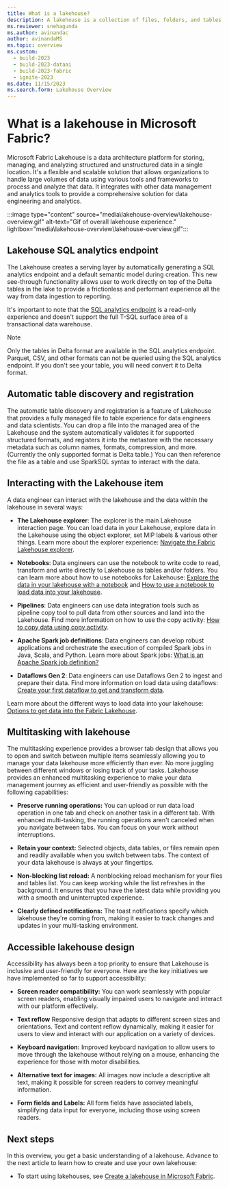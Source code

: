 ```yaml
---
title: What is a lakehouse?
description: A lakehouse is a collection of files, folders, and tables that represent a database over a data lake used by Apache Spark and SQL for big data processing.
ms.reviewer: snehagunda
ms.author: avinandac
author: avinandaMS
ms.topic: overview
ms.custom:
  - build-2023
  - build-2023-dataai
  - build-2023-fabric
  - ignite-2023
ms.date: 11/15/2023
ms.search.form: Lakehouse Overview
---
```


# What is a lakehouse in Microsoft Fabric?

Microsoft Fabric Lakehouse is a data architecture platform for storing, managing, and analyzing structured and unstructured data in a single location. It's a flexible and scalable solution that allows organizations to handle large volumes of data using various tools and frameworks to process and analyze that data. It integrates with other data management and analytics tools to provide a comprehensive solution for data engineering and analytics.

:::image type="content" source="media\lakehouse-overview\lakehouse-overview.gif" alt-text="Gif of overall lakehouse experience." lightbox="media\lakehouse-overview\lakehouse-overview.gif":::

## Lakehouse SQL analytics endpoint

The Lakehouse creates a serving layer by automatically generating a SQL analytics endpoint and a default semantic model during creation. This new see-through functionality allows user to work directly on top of the Delta tables in the lake to provide a frictionless and performant experience all the way from data ingestion to reporting.

It's important to note that the [SQL analytics endpoint](lakehouse-sql-analytics-endpoint.md) is a read-only experience and doesn't support the full T-SQL surface area of a transactional data warehouse.

> [!NOTE]
> Only the tables in Delta format are available in the SQL analytics endpoint. Parquet, CSV, and other formats can not be queried using the SQL analytics endpoint. If you don't see your table, you will need convert it to Delta format.

## Automatic table discovery and registration

The automatic table discovery and registration is a feature of Lakehouse that provides a fully managed file to table experience for data engineers and data scientists. You can drop a file into the managed area of the Lakehouse and the system automatically validates it for supported structured formats, and registers it into the metastore with the necessary metadata such as column names, formats, compression, and more. (Currently the only supported format is Delta table.) You can then reference the file as a table and use SparkSQL syntax to interact with the data.

## Interacting with the Lakehouse item

A data engineer can interact with the lakehouse and the data within the lakehouse in several ways:

- **The Lakehouse explorer**: The explorer is the main Lakehouse interaction page. You can load data in your Lakehouse, explore data in the Lakehouse using the object explorer, set MIP labels & various other things. Learn more about the explorer experience: [Navigate the Fabric Lakehouse explorer](navigate-lakehouse-explorer.md).

- **Notebooks**: Data engineers can use the notebook to write code to read, transform and write directly to Lakehouse as tables and/or folders. You can learn more about how to use notebooks for Lakehouse: [Explore the data in your lakehouse with a notebook](lakehouse-notebook-explore.md) and [How to use a notebook to load data into your lakehouse](lakehouse-notebook-load-data.md).

- **Pipelines**: Data engineers can use data integration tools such as pipeline copy tool to pull data from other sources and land into the Lakehouse. Find more information on how to use the copy activity: [How to copy data using copy activity](../data-factory/copy-data-activity.md).

- **Apache Spark job definitions**: Data engineers can develop robust applications and orchestrate the execution of compiled Spark jobs in Java, Scala, and Python. Learn more about Spark jobs: [What is an Apache Spark job definition?](spark-job-definition.md)

- **Dataflows Gen 2**: Data engineers can use Dataflows Gen 2 to ingest and prepare their data. Find more information on load data using dataflows: [Create your first dataflow to get and transform data](../data-factory/create-first-dataflow-gen2.md).

Learn more about the different ways to load data into your lakehouse: [Options to get data into the Fabric Lakehouse](load-data-lakehouse.md).

## Multitasking with lakehouse

The multitasking experience provides a browser tab design that allows you to open and switch between multiple items seamlessly allowing you to manage your data lakehouse more efficiently than ever. No more juggling between different windows or losing track of your tasks. Lakehouse provides an enhanced multitasking experience to make your data management journey as efficient and user-friendly as possible with the following capabilities:

- **Preserve running operations:** You can upload or run data load operation in one tab and check on another task in a different tab. With enhanced multi-tasking, the running operations aren't canceled when you navigate between tabs. You can focus on your work without interruptions.

- **Retain your context:** Selected objects, data tables, or files remain open and readily available when you switch between tabs. The context of your data lakehouse is always at your fingertips.

- **Non-blocking list reload:** A nonblocking reload mechanism for your files and tables list. You can keep working while the list refreshes in the background. It ensures that you have the latest data while providing you with a smooth and uninterrupted experience.

- **Clearly defined notifications:** The toast notifications specify which lakehouse they're coming from, making it easier to track changes and updates in your multi-tasking environment.

## Accessible lakehouse design

Accessibility has always been a top priority to ensure that Lakehouse is inclusive and user-friendly for everyone. Here are the key initiatives we have implemented so far to support accessibility:

- **Screen reader compatibility:** You can work seamlessly with popular screen readers, enabling visually impaired users to navigate and interact with our platform effectively.

- **Text reflow** Responsive design that adapts to different screen sizes and orientations. Text and content reflow dynamically, making it easier for users to view and interact with our application on a variety of devices.

- **Keyboard navigation:** Improved keyboard navigation to allow users to move through the lakehouse without relying on a mouse, enhancing the experience for those with motor disabilities.

- **Alternative text for images:** All images now include a descriptive alt text, making it possible for screen readers to convey meaningful information.

- **Form fields and Labels:** All form fields have associated labels, simplifying data input for everyone, including those using screen readers.

## Next steps

In this overview, you get a basic understanding of a lakehouse. Advance to the next article to learn how to create and use your own lakehouse:

- To start using lakehouses, see [Create a lakehouse in Microsoft Fabric](create-lakehouse.md).
